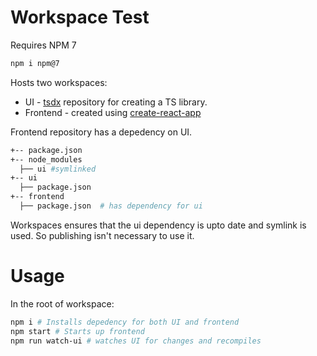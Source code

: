 # Workspace Test 

Requires NPM 7

```bash
npm i npm@7
```

Hosts two workspaces:

* UI - [tsdx](https://tsdx.io/) repository for creating a TS library.
* Frontend - created using [create-react-app](https://create-react-app.dev/)

Frontend repository has a depedency on UI.

```bash
+-- package.json
+-- node_modules
  ├── ui #symlinked
+-- ui
  ├── package.json
+-- frontend
  ├── package.json  # has dependency for ui
```

Workspaces ensures that the ui dependency is upto date and symlink is used. So publishing isn't necessary to use it.

# Usage 

In the root of workspace:

```bash
npm i # Installs depedency for both UI and frontend
npm start # Starts up frontend
npm run watch-ui # watches UI for changes and recompiles 
```

